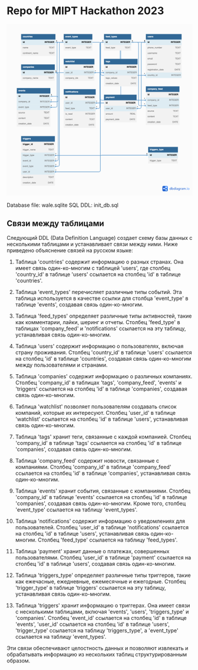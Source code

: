 # Repo for MIPT Hackathon 2023

![Alt text](wale-diagram.png)

Database file: wale.sqlite
SQL DDL: init_db.sql

## Связи между таблицами

Следующий DDL (Data Definition Language) создает схему базы данных с несколькими таблицами и устанавливает связи между ними. Ниже приведено объяснение связей на русском языке:

1. Таблица 'countries' содержит информацию о разных странах. Она имеет связь один-ко-многим с таблицей 'users', где столбец 'country_id' в таблице 'users' ссылается на столбец 'id' в таблице 'countries'.

2. Таблица 'event_types' перечисляет различные типы событий. Эта таблица используется в качестве ссылки для столбца 'event_type' в таблице 'events', создавая связь один-ко-многим.

3. Таблица 'feed_types' определяет различные типы активностей, такие как комментарии, лайки, шеринг и отчеты. Столбец 'feed_type' в таблицах 'company_feed' и 'notifications' ссылается на эту таблицу, устанавливая связь один-ко-многим.

4. Таблица 'users' содержит информацию о пользователях, включая страну проживания. Столбец 'country_id' в таблице 'users' ссылается на столбец 'id' в таблице 'countries', создавая связь один-ко-многим между пользователями и странами.

5. Таблица 'companies' содержит информацию о различных компаниях. Столбец 'company_id' в таблицах 'tags', 'company_feed', 'events' и 'triggers' ссылается на столбец 'id' в таблице 'companies', создавая связь один-ко-многим.

6. Таблица 'watchlist' позволяет пользователям создавать список компаний, которые их интересуют. Столбец 'user_id' в таблице 'watchlist' ссылается на столбец 'id' в таблице 'users', устанавливая связь один-ко-многим.

7. Таблица 'tags' хранит теги, связанные с каждой компанией. Столбец 'company_id' в таблице 'tags' ссылается на столбец 'id' в таблице 'companies', создавая связь один-ко-многим.

8. Таблица 'company_feed' содержит новости, связанные с компаниями. Столбец 'company_id' в таблице 'company_feed' ссылается на столбец 'id' в таблице 'companies', устанавливая связь один-ко-многим.

9. Таблица 'events' хранит события, связанные с компаниями. Столбец 'company_id' в таблице 'events' ссылается на столбец 'id' в таблице 'companies', создавая связь один-ко-многим. Кроме того, столбец 'event_type' ссылается на таблицу 'event_types'.

10. Таблица 'notifications' содержит информацию о уведомлениях для пользователей. Столбец 'user_id' в таблице 'notifications' ссылается на столбец 'id' в таблице 'users', устанавливая связь один-ко-многим. Столбец 'feed_type' ссылается на таблицу 'feed_types'.

11. Таблица 'payment' хранит данные о платежах, совершенных пользователями. Столбец 'user_id' в таблице 'payment' ссылается на столбец 'id' в таблице 'users', создавая связь один-ко-многим.

12. Таблица 'triggers_type' определяет различные типы триггеров, такие как ежечасные, ежедневные, ежемесячные и ежегодные. Столбец 'trigger_type' в таблице 'triggers' ссылается на эту таблицу, устанавливая связь один-ко-многим.

13. Таблица 'triggers' хранит информацию о триггерах. Она имеет связи с несколькими таблицами, включая 'events', 'users', 'triggers_type' и 'companies'. Столбец 'event_id' ссылается на столбец 'id' в таблице 'events', 'user_id' ссылается на столбец 'id' в таблице 'users', 'trigger_type' ссылается на таблицу 'triggers_type', а 'event_type' ссылается на таблицу 'event_types'.

Эти связи обеспечивают целостность данных и позволяют извлекать и обрабатывать информацию из нескольких таблиц структурированным образом.
